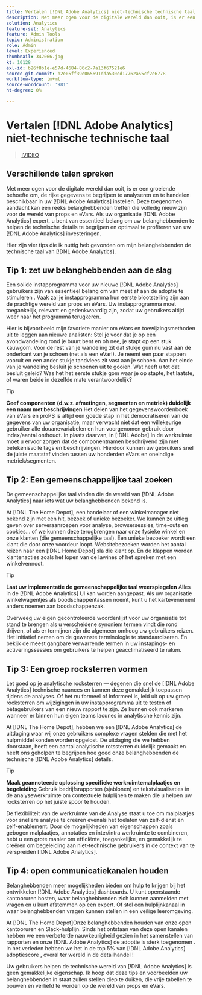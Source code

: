 ```yaml
---
title: Vertalen [!DNL Adobe Analytics] niet-technische technische taal
description: Met meer ogen voor de digitale wereld dan ooit, is er een groeiende behoefte om, de rijke gegevens te begrijpen te analyseren en te handelen beschikbaar in uw [!DNL Adobe Analytics] instellen. Deze toegenomen aandacht kan een reeks belanghebbenden treffen die volledig nieuw zijn voor de wereld van props en eVars. Als uw organisatie [!DNL Adobe Analytics] expert, u bent van essentieel belang om uw belanghebbenden te helpen de technische details te begrijpen en optimaal te profiteren van uw [!DNL Adobe Analytics] investeringen.
solution: Analytics
feature-set: Analytics
feature: Admin Tools
topic: Administration
role: Admin
level: Experienced
thumbnail: 342066.jpg
kt: 10128
exl-id: b26f8b1e-e57d-4684-86c2-7a13f67521e6
source-git-commit: b2e05ff39e065691dda530ed17762a55cf2e6778
workflow-type: tm+mt
source-wordcount: '981'
ht-degree: 0%

---
```


# Vertalen [!DNL Adobe Analytics] niet-technische technische taal

>[!VIDEO](https://video.tv.adobe.com/v/342066/?quality=12&learn=on)

## Verschillende talen spreken

Met meer ogen voor de digitale wereld dan ooit, is er een groeiende behoefte om, de rijke gegevens te begrijpen te analyseren en te handelen beschikbaar in uw [!DNL Adobe Analytics] instellen. Deze toegenomen aandacht kan een reeks belanghebbenden treffen die volledig nieuw zijn voor de wereld van props en eVars. Als uw organisatie [!DNL Adobe Analytics] expert, u bent van essentieel belang om uw belanghebbenden te helpen de technische details te begrijpen en optimaal te profiteren van uw [!DNL Adobe Analytics] investeringen.

Hier zijn vier tips die ik nuttig heb gevonden om mijn belanghebbenden de technische taal van [!DNL Adobe Analytics].

## Tip 1: zet uw belanghebbenden aan de slag

Een solide instapprogramma voor uw nieuwe [!DNL Adobe Analytics] gebruikers zijn van essentieel belang om van meet af aan de adoptie te stimuleren . Vaak zal je instapprogramma hun eerste blootstelling zijn aan de prachtige wereld van props en eVars. Uw instapprogramma moet toegankelijk, relevant en gedenkwaardig zijn, zodat uw gebruikers altijd weer naar het programma terugkeren.

Hier is bijvoorbeeld mijn favoriete manier om eVars en toewijzingsmethoden uit te leggen aan nieuwe analisten: Stel je voor dat je op een avondwandeling rond je buurt bent en oh nee, je stapt op een stuk kauwgom. Voor de rest van je wandeling zit dat stukje gum nu vast aan de onderkant van je schoen (net als een eVar!). Je neemt een paar stappen vooruit en een ander stukje tandvlees zit vast aan je schoen. Aan het einde van je wandeling besluit je schoenen uit te gooien. Wat heeft u tot dat besluit geleid? Was het het eerste stukje gom waar je op stapte, het laatste, of waren beide in dezelfde mate verantwoordelijk?

>[!TIP]
>
>**Geef componenten (d.w.z. afmetingen, segmenten en metriek) duidelijk een naam met beschrijvingen**
>Het delen van het gegevenswoordenboek van eVars en proPS is altijd een goede stap in het democratiseren van de gegevens van uw organisatie, maar verwacht niet dat een willekeurige gebruiker alle douanevariabelen en hun voorgenomen gebruik door index/aantal onthoudt. In plaats daarvan, in [!DNL Adobe] In de werkruimte moet u ervoor zorgen dat de componentnamen beschrijvend zijn met betekenisvolle tags en beschrijvingen. Hierdoor kunnen uw gebruikers snel de juiste maatstaf vinden tussen uw honderden eVars en oneindige metriek/segmenten.

## Tip 2: Een gemeenschappelijke taal zoeken

De gemeenschappelijke taal vinden die de wereld van [!DNL Adobe Analytics] naar iets wat uw belanghebbenden bekend is.

At [!DNL The Home Depot], een handelaar of een winkelmanager niet bekend zijn met een hit, bezoek of unieke bezoeker. We kunnen ze uitleg geven over serveraanroepen voor analyse, browsersessies, time-outs en cookies... of we kunnen deze terugbrengen naar onze fysieke winkel en onze klanten (die gemeenschappelijke taal). Een unieke bezoeker wordt een klant die door onze voordeur loopt. Websitebezoeken worden het aantal reizen naar een [!DNL Home Depot] sla die klant op. En de klappen worden klantenacties zoals het lopen van de lawines of het spreken met een winkelvennoot.

>[!TIP]
>
>**Laat uw implementatie de gemeenschappelijke taal weerspiegelen**
>Alles in de [!DNL Adobe Analytics] UI kan worden aangepast. Als uw organisatie winkelwagentjes als boodschappentassen noemt, kunt u het kartevenement anders noemen aan boodschappenzak.
>
>Overweeg uw eigen gecontroleerde woordenlijst voor uw organisatie tot stand te brengen als u verscheidene synoniem termen vindt die rond drijven, of als er termijnen zijn die algemeen omhoog uw gebruikers reizen. Het initiatief nemen om de gewenste terminologie te standaardiseren. En bekijk de meest gangbare verwarrende termen in uw instapings- en activeringssessies om gebruikers te helpen geacclimatiseerd te raken.

## Tip 3: Een groep rocksterren vormen

Let goed op je analytische rocksterren — degenen die snel de [!DNL Adobe Analytics] technische nuances en kunnen deze gemakkelijk toepassen tijdens de analyses. Of het nu formeel of informeel is, leid uit op uw groep rocksterren om wijzigingen in uw instapprogramma uit te testen of bètagebruikers van een nieuw rapport te zijn. Ze kunnen ook markeren wanneer er binnen hun eigen teams lacunes in analytische kennis zijn.

At [!DNL The Home Depot], hebben we een [!DNL Adobe Analytics] de uitdaging waar wij onze gebruikers complexe vragen stelden die met het hulpmiddel konden worden opgelost. De uitdaging die we hebben doorstaan, heeft een aantal analytische rotssterren duidelijk gemaakt en heeft ons geholpen te begrijpen hoe goed onze belanghebbenden de technische [!DNL Adobe Analytics] details.

>[!TIP]
>
>**Maak geannoteerde oplossing specifieke werkruimtemalplaatjes en begeleiding**
>Gebruik bedrijfsrapporten (sjablonen) en tekstvisualisaties in de analysewerkruimte om contextuele hulplijnen te maken die u helpen uw rocksterren op het juiste spoor te houden.
>
>De flexibiliteit van de werkruimte van de Analyse staat u toe om malplaatjes voor snellere analyse te creëren evenals het toelaten van zelf-dienst en zelf-enablement. Door de mogelijkheden van eigenschappen zoals gebogen malplaatjes, annotaties en inter/intra werkruimte te combineren, hebt u een grote manier om efficiënte, toegankelijke, en gemakkelijk te creëren om begeleiding aan niet-technische gebruikers in de context van te verspreiden [!DNL Adobe Analytics].

## Tip 4: open communicatiekanalen houden

Belanghebbenden meer mogelijkheden bieden om hulp te krijgen bij het ontwikkelen [!DNL Adobe Analytics] dashboards. U kunt openstaande kantooruren hosten, waar belanghebbenden zich kunnen aanmelden met vragen en u kunt afstemmen op een expert. Of stel een hulplijnkanaal in waar belanghebbenden vragen kunnen stellen in een veilige leeromgeving.

At [!DNL The Home Depot]Onze belanghebbenden houden van onze open kantooruren en Slack-hulplijn. Sinds het ontstaan van deze open kanalen hebben we een verbeterde nauwkeurigheid gezien in het samenstellen van rapporten en onze [!DNL Adobe Analytics] de adoptie is sterk toegenomen . In het verleden hebben we het in de top 5% van [!DNL Adobe Analytics] adoptiescore , overal ter wereld in de detailhandel !

Uw gebruikers helpen de technische wereld van [!DNL Adobe Analytics] is geen gemakkelijke eigenschap. Ik hoop dat deze tips en voorbeelden uw belanghebbenden in staat zullen stellen diep te duiken, die vrije tabellen te bouwen en verliefd te worden op de wereld van props en eVars.

